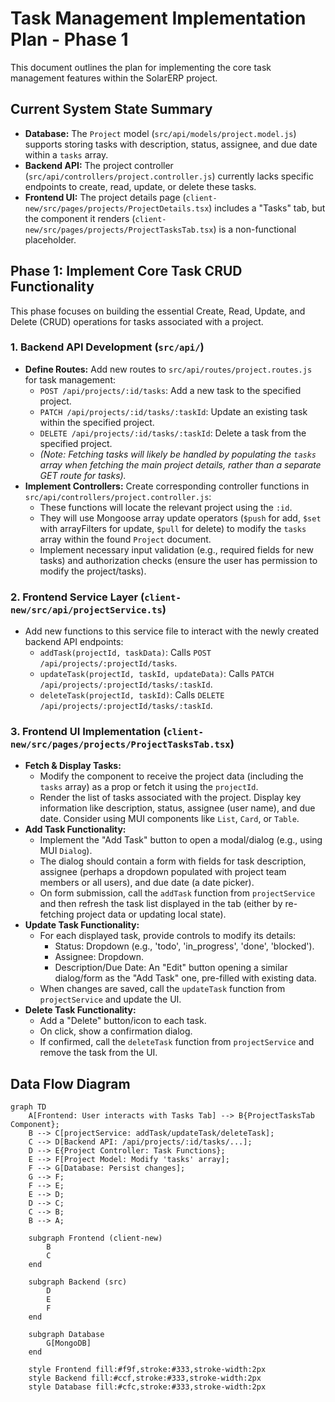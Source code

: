 # Task Management Implementation Plan - Phase 1

This document outlines the plan for implementing the core task management features within the SolarERP project.

## Current System State Summary

*   **Database:** The `Project` model (`src/api/models/project.model.js`) supports storing tasks with description, status, assignee, and due date within a `tasks` array.
*   **Backend API:** The project controller (`src/api/controllers/project.controller.js`) currently lacks specific endpoints to create, read, update, or delete these tasks.
*   **Frontend UI:** The project details page (`client-new/src/pages/projects/ProjectDetails.tsx`) includes a "Tasks" tab, but the component it renders (`client-new/src/pages/projects/ProjectTasksTab.tsx`) is a non-functional placeholder.

## Phase 1: Implement Core Task CRUD Functionality

This phase focuses on building the essential Create, Read, Update, and Delete (CRUD) operations for tasks associated with a project.

### 1. Backend API Development (`src/api/`)

*   **Define Routes:** Add new routes to `src/api/routes/project.routes.js` for task management:
    *   `POST /api/projects/:id/tasks`: Add a new task to the specified project.
    *   `PATCH /api/projects/:id/tasks/:taskId`: Update an existing task within the specified project.
    *   `DELETE /api/projects/:id/tasks/:taskId`: Delete a task from the specified project.
    *   *(Note: Fetching tasks will likely be handled by populating the `tasks` array when fetching the main project details, rather than a separate GET route for tasks).*
*   **Implement Controllers:** Create corresponding controller functions in `src/api/controllers/project.controller.js`:
    *   These functions will locate the relevant project using the `:id`.
    *   They will use Mongoose array update operators (`$push` for add, `$set` with arrayFilters for update, `$pull` for delete) to modify the `tasks` array within the found `Project` document.
    *   Implement necessary input validation (e.g., required fields for new tasks) and authorization checks (ensure the user has permission to modify the project/tasks).

### 2. Frontend Service Layer (`client-new/src/api/projectService.ts`)

*   Add new functions to this service file to interact with the newly created backend API endpoints:
    *   `addTask(projectId, taskData)`: Calls `POST /api/projects/:projectId/tasks`.
    *   `updateTask(projectId, taskId, updateData)`: Calls `PATCH /api/projects/:projectId/tasks/:taskId`.
    *   `deleteTask(projectId, taskId)`: Calls `DELETE /api/projects/:projectId/tasks/:taskId`.

### 3. Frontend UI Implementation (`client-new/src/pages/projects/ProjectTasksTab.tsx`)

*   **Fetch & Display Tasks:**
    *   Modify the component to receive the project data (including the `tasks` array) as a prop or fetch it using the `projectId`.
    *   Render the list of tasks associated with the project. Display key information like description, status, assignee (user name), and due date. Consider using MUI components like `List`, `Card`, or `Table`.
*   **Add Task Functionality:**
    *   Implement the "Add Task" button to open a modal/dialog (e.g., using MUI `Dialog`).
    *   The dialog should contain a form with fields for task description, assignee (perhaps a dropdown populated with project team members or all users), and due date (a date picker).
    *   On form submission, call the `addTask` function from `projectService` and then refresh the task list displayed in the tab (either by re-fetching project data or updating local state).
*   **Update Task Functionality:**
    *   For each displayed task, provide controls to modify its details:
        *   Status: Dropdown (e.g., 'todo', 'in_progress', 'done', 'blocked').
        *   Assignee: Dropdown.
        *   Description/Due Date: An "Edit" button opening a similar dialog/form as the "Add Task" one, pre-filled with existing data.
    *   When changes are saved, call the `updateTask` function from `projectService` and update the UI.
*   **Delete Task Functionality:**
    *   Add a "Delete" button/icon to each task.
    *   On click, show a confirmation dialog.
    *   If confirmed, call the `deleteTask` function from `projectService` and remove the task from the UI.

## Data Flow Diagram

```mermaid
graph TD
    A[Frontend: User interacts with Tasks Tab] --> B{ProjectTasksTab Component};
    B --> C[projectService: addTask/updateTask/deleteTask];
    C --> D[Backend API: /api/projects/:id/tasks/...];
    D --> E{Project Controller: Task Functions};
    E --> F[Project Model: Modify 'tasks' array];
    F --> G[Database: Persist changes];
    G --> F;
    F --> E;
    E --> D;
    D --> C;
    C --> B;
    B --> A;

    subgraph Frontend (client-new)
        B
        C
    end

    subgraph Backend (src)
        D
        E
        F
    end

    subgraph Database
        G[MongoDB]
    end

    style Frontend fill:#f9f,stroke:#333,stroke-width:2px
    style Backend fill:#ccf,stroke:#333,stroke-width:2px
    style Database fill:#cfc,stroke:#333,stroke-width:2px